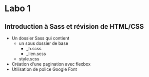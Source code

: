 # Labo 1
## Introduction à Sass et révision de HTML/CSS

- Un dossier Sass qui contient 
    - un sous dossier de base
        - _h.scss
        - _lien.scss
    - style.scss
- Création d'une pagination avec flexbox
- Utilisation de police Google Font